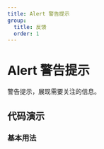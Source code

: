 ```yaml
---
title: Alert 警告提示
group: 
  title: 反馈
  order: 1
---
```

# Alert 警告提示

警告提示，展现需要关注的信息。

## 代码演示

### 基本用法
<code src='./demo/basic.tsx'></code>